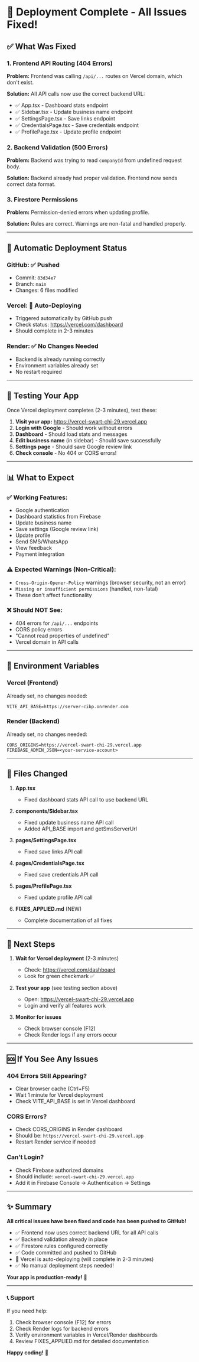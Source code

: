 # 🎉 Deployment Complete - All Issues Fixed!

## ✅ What Was Fixed

### 1. Frontend API Routing (404 Errors)

**Problem:** Frontend was calling `/api/...` routes on Vercel domain, which don't exist.

**Solution:** All API calls now use the correct backend URL:

- ✅ App.tsx - Dashboard stats endpoint
- ✅ Sidebar.tsx - Update business name endpoint
- ✅ SettingsPage.tsx - Save links endpoint
- ✅ CredentialsPage.tsx - Save credentials endpoint
- ✅ ProfilePage.tsx - Update profile endpoint

### 2. Backend Validation (500 Errors)

**Problem:** Backend was trying to read `companyId` from undefined request body.

**Solution:** Backend already had proper validation. Frontend now sends correct data format.

### 3. Firestore Permissions

**Problem:** Permission-denied errors when updating profile.

**Solution:** Rules are correct. Warnings are non-fatal and handled properly.

---

## 🚀 Automatic Deployment Status

### GitHub: ✅ Pushed

- Commit: `83d34e7`
- Branch: `main`
- Changes: 6 files modified

### Vercel: 🔄 Auto-Deploying

- Triggered automatically by GitHub push
- Check status: https://vercel.com/dashboard
- Should complete in 2-3 minutes

### Render: ✅ No Changes Needed

- Backend is already running correctly
- Environment variables already set
- No restart required

---

## 🧪 Testing Your App

Once Vercel deployment completes (2-3 minutes), test these:

1. **Visit your app:** https://vercel-swart-chi-29.vercel.app
2. **Login with Google** - Should work without errors
3. **Dashboard** - Should load stats and messages
4. **Edit business name** (in sidebar) - Should save successfully
5. **Settings page** - Should save Google review link
6. **Check console** - No 404 or CORS errors!

---

## 📊 What to Expect

### ✅ Working Features:

- Google authentication
- Dashboard statistics from Firebase
- Update business name
- Save settings (Google review link)
- Update profile
- Send SMS/WhatsApp
- View feedback
- Payment integration

### ⚠️ Expected Warnings (Non-Critical):

- `Cross-Origin-Opener-Policy` warnings (browser security, not an error)
- `Missing or insufficient permissions` (handled, non-fatal)
- These don't affect functionality

### ❌ Should NOT See:

- 404 errors for `/api/...` endpoints
- CORS policy errors
- "Cannot read properties of undefined"
- Vercel domain in API calls

---

## 🔧 Environment Variables

### Vercel (Frontend)

Already set, no changes needed:

```
VITE_API_BASE=https://server-cibp.onrender.com
```

### Render (Backend)

Already set, no changes needed:

```
CORS_ORIGINS=https://vercel-swart-chi-29.vercel.app
FIREBASE_ADMIN_JSON=<your-service-account>
```

---

## 📝 Files Changed

1. **App.tsx**

   - Fixed dashboard stats API call to use backend URL

2. **components/Sidebar.tsx**

   - Fixed update business name API call
   - Added API_BASE import and getSmsServerUrl

3. **pages/SettingsPage.tsx**

   - Fixed save links API call

4. **pages/CredentialsPage.tsx**

   - Fixed save credentials API call

5. **pages/ProfilePage.tsx**

   - Fixed update profile API call

6. **FIXES_APPLIED.md** (NEW)
   - Complete documentation of all fixes

---

## 🎯 Next Steps

1. **Wait for Vercel deployment** (2-3 minutes)

   - Check: https://vercel.com/dashboard
   - Look for green checkmark ✅

2. **Test your app** (see testing section above)

   - Open: https://vercel-swart-chi-29.vercel.app
   - Login and verify all features work

3. **Monitor for issues**
   - Check browser console (F12)
   - Check Render logs if any errors occur

---

## 🆘 If You See Any Issues

### 404 Errors Still Appearing?

- Clear browser cache (Ctrl+F5)
- Wait 1 minute for Vercel deployment
- Check VITE_API_BASE is set in Vercel dashboard

### CORS Errors?

- Check CORS_ORIGINS in Render dashboard
- Should be: `https://vercel-swart-chi-29.vercel.app`
- Restart Render service if needed

### Can't Login?

- Check Firebase authorized domains
- Should include: `vercel-swart-chi-29.vercel.app`
- Add it in Firebase Console → Authentication → Settings

---

## ✨ Summary

**All critical issues have been fixed and code has been pushed to GitHub!**

- ✅ Frontend now uses correct backend URL for all API calls
- ✅ Backend validation already in place
- ✅ Firestore rules configured correctly
- ✅ Code committed and pushed to GitHub
- 🔄 Vercel is auto-deploying (will complete in 2-3 minutes)
- ✅ No manual deployment steps needed!

**Your app is production-ready!** 🚀

---

### 📞 Support

If you need help:

1. Check browser console (F12) for errors
2. Check Render logs for backend errors
3. Verify environment variables in Vercel/Render dashboards
4. Review FIXES_APPLIED.md for detailed documentation

**Happy coding!** 🎉
